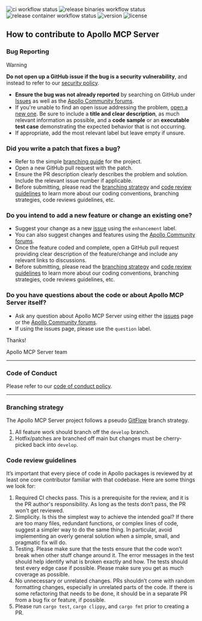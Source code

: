 ![ci workflow status](https://img.shields.io/github/actions/workflow/status/apollographql/apollo-mcp-server/ci.yml)
![release binaries workflow status](https://img.shields.io/github/actions/workflow/status/apollographql/apollo-mcp-server/release-bins.yml?label=release%20binaries)
![release container workflow status](https://img.shields.io/github/actions/workflow/status/apollographql/apollo-mcp-server/release-container.yml?label=release%20container)
![version](https://img.shields.io/github/v/release/apollographql/apollo-mcp-server)
![license](https://img.shields.io/github/license/apollographql/apollo-mcp-server)

## How to contribute to Apollo MCP Server

### Bug Reporting

> [!WARNING]  
> **Do not open up a GitHub issue if the bug is a security vulnerability**, and instead to refer to our [security policy](https://github.com/apollographql/.github/blob/main/SECURITY.md).
* **Ensure the bug was not already reported** by searching on GitHub under [Issues](https://github.com/apollographql/apollo-mcp-server/issues) as well as the [Apollo Community forums](https://community.apollographql.com/latest).
* If you're unable to find an open issue addressing the problem, [open a new one](https://github.com/apollographql/apollo-mcp-server/issues/new). Be sure to include a **title and clear description**, as much relevant information as possible, and a **code sample** or an **executable test case** demonstrating the expected behavior that is not occurring.
* If appropriate, add the most relevant label but leave empty if unsure.

### Did you write a patch that fixes a bug?

* Refer to the simple [branching guide](#branching-strategy) for the project.
* Open a new GitHub pull request with the patch.
* Ensure the PR description clearly describes the problem and solution. Include the relevant issue number if applicable.
* Before submitting, please read the [branching strategy](#branching-strategy) and [code review guidelines](#code-review-guidelines) to learn more about our coding conventions, branching strategies, code reviews guidelines, etc.

### Do you intend to add a new feature or change an existing one?

* Suggest your change as a new [issue](https://github.com/apollographql/apollo-mcp-server/issues) using the `enhancement` label.
* You can also suggest changes and features using the [Apollo Community forums](https://community.apollographql.com/latest).
* Once the feature coded and complete, open a GitHub pull request providing clear description of the feature/change and include any relevant links to discussions.
* Before submitting, please read the [branching strategy](#branching-strategy) and [code review guidelines](#code-review-guidelines) to learn more about our coding conventions, branching strategies, code reviews guidelines, etc.

### Do you have questions about the code or about Apollo MCP Server itself?

* Ask any question about Apollo MCP Server using either the [issues](https://github.com/apollographql/apollo-mcp-server/issues) page or the [Apollo Community forums](https://community.apollographql.com/latest). 
* If using the issues page, please use the `question` label.

Thanks!

Apollo MCP Server team

---

### Code of Conduct

Please refer to our [code of conduct policy](https://github.com/apollographql/router/blob/dev/CONTRIBUTING.md#code-of-conduct).

---

### Branching strategy
The Apollo MCP Server project follows a pseudo [GitFlow](https://docs.aws.amazon.com/prescriptive-guidance/latest/choosing-git-branch-approach/gitflow-branching-strategy.html) branch strategy.

1. All feature work should branch off the `develop` branch.
2. Hotfix/patches are branched off main but changes must be cherry-picked back into `develop`.

### Code review guidelines
It’s important that every piece of code in Apollo packages is reviewed by at least one core contributor familiar with that codebase. Here are some things we look for:

1. Required CI checks pass. This is a prerequisite for the review, and it is the PR author's responsibility. As long as the tests don’t pass, the PR won't get reviewed.
2. Simplicity. Is this the simplest way to achieve the intended goal? If there are too many files, redundant functions, or complex lines of code, suggest a simpler way to do the same thing. In particular, avoid implementing an overly general solution when a simple, small, and pragmatic fix will do.
3. Testing. Please make sure that the tests ensure that the code won’t break when other stuff change around it. The error messages in the test should help identify what is broken exactly and how. The tests should test every edge case if possible. Please make sure you get as much coverage as possible.
4. No unnecessary or unrelated changes. PRs shouldn’t come with random formatting changes, especially in unrelated parts of the code. If there is some refactoring that needs to be done, it should be in a separate PR from a bug fix or feature, if possible.
5. Please run `cargo test`, `cargo clippy`, and `cargo fmt` prior to creating a PR.